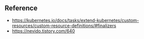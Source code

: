 ## Reference
- <https://kubernetes.io/docs/tasks/extend-kubernetes/custom-resources/custom-resource-definitions/#finalizers>
- <https://nevido.tistory.com/640>